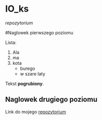 IO_ks
=====

*repozytorium*

#Naglowek pierwszego poziomu

Lista:

1. Ala
2. ma
3. kota
   * burego
   * w szare laty
   
Tekst **pogrubiony**.

## Naglowek drugiego poziomu

Link do mojego [repozytorium](https://github.com/kstachurska/IO_ks)


